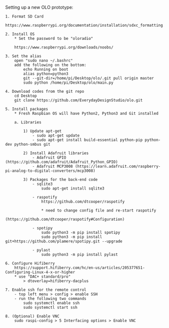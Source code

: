 Setting up a new OLO prototype:

	1. Format SD Card
		https://www.raspberrypi.org/documentation/installation/sdxc_formatting.md

	2. Install OS
		* Set the password to be "oloradio"

		https://www.raspberrypi.org/downloads/noobs/

	3. Set the alias
		open "sudo nano ~/.bashrc"
		add the following on the bottom:
			echo Running on boot
			alias python=python3
			git --git-dir=/home/pi/Desktop/olo/.git pull origin master
			sudo python /home/pi/Desktop/olo/main.py

	4. Download codes from the git repo
		cd Desktop
		git clone https://github.com/EverydayDesignStudio/olo.git

	5. Install packages
		* Fresh Raspbian OS will have Python2, Python3 and Git installed

		a. Libraries

			1) Update apt-get
				- sudo apt-get update
				- sudo apt-get install build-essential python-pip python-dev python-smbus git

			2) Install Adafruit libraries
				- Adafruit GPIO (https://github.com/adafruit/Adafruit_Python_GPIO)
				- Adafruit MCP3008 (https://learn.adafruit.com/raspberry-pi-analog-to-digital-converters/mcp3008)
					
			3) Packages for the back-end code
				- sqlite3 
					sudo apt-get install sqlite3

				- raspotify	
					https://github.com/dtcooper/raspotify

					* need to change config file and re-start raspotify
						(https://github.com/dtcooper/raspotify#Configuration)

				- spotipy
					sudo python3 -m pip install spotipy
					sudo python3 -m pip install git+https://github.com/plamere/spotipy.git --upgrade

				- pylast 
					sudo python3 -m pip install pylast

	6. Configure Hifiberry
		https://support.hifiberry.com/hc/en-us/articles/205377651-Configuring-Linux-4-x-or-higher
		* use "DAC+ standard/pro"
			> dtoverlay=hifiberry-dacplus

	7. Enable ssh for the remote control
		- top left menu > config > enable SSH	
		- run the following two commands
			sudo systemctl enable ssh
			sudo systemctl start ssh

	8. (Optional) Enable VNC
		sudo raspi-config > 5 Interfacing options > Enable VNC

